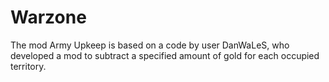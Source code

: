 # Warzone

The mod Army Upkeep is based on a code by user DanWaLeS, who developed a mod to subtract a specified amount of gold for each occupied territory.
